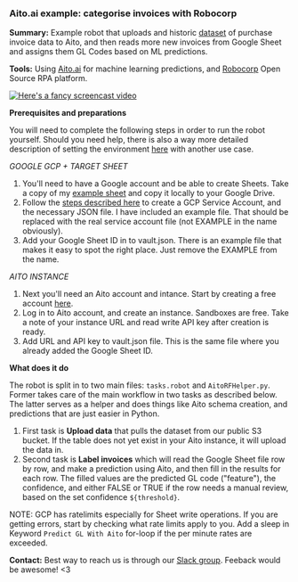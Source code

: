 ### Aito.ai example: categorise invoices with Robocorp

**Summary:** Example robot that uploads and historic [dataset](https://www.kaggle.com/nikhil1011/predict-product-category-from-given-invoice) of purchase invoice data to Aito, and then reads more new invoices from Google Sheet and assigns them GL Codes based on ML predictions.

**Tools:** Using [Aito.ai](https://aito.ai) for machine learning predictions, and [Robocorp](https://robocorp.com/) Open Source RPA platform.

[![Here's a fancy screencast video](https://img.youtube.com/vi/tjWVnskjBlg/0.jpg)](http://www.youtube.com/watch?v=tjWVnskjBlg)

**Prerequisites and preparations**

You will need to complete the following steps in order to run the robot yourself. Should you need help, there is also a way more detailed description of setting the environment [here](https://aito.document360.io/docs/aito-x-robocorp) with another use case.

*GOOGLE GCP + TARGET SHEET*

1. You'll need to have a Google account and be able to create Sheets. Take a copy of my [example sheet](https://docs.google.com/spreadsheets/d/1egc4-ka4G2R1piztdLWkj2qqflQcuoqxZBHffE3u8k0/edit?usp=sharing) and copy it locally to your Google Drive.
2. Follow the [steps described here](https://robocorp.com/docs/development-guide/google-sheets/interacting-with-google-sheets) to create a GCP Service Account, and the necessary JSON file. I have included an example file. That should be replaced with the real service account file (not EXAMPLE in the name obviously).
3. Add your Google Sheet ID in to vault.json. There is an example file that makes it easy to spot the right place. Just remove the EXAMPLE from the name.

*AITO INSTANCE*

1. Next you'll need an Aito account and intance. Start by creating a free account [here](https://aito.ai/sign-up/).
2. Log in to Aito account, and create an instance. Sandboxes are free. Take a note of your instance URL and read write API key after creation is ready.
3. Add URL and API key to vault.json file. This is the same file where you already added the Google Sheet ID.

**What does it do**

The robot is split in to two main files: `tasks.robot` and `AitoRFHelper.py`. Former takes care of the main workflow in two tasks as described below. The latter serves as a helper and does things like Aito schema creation, and predictions that are just easier in Python.

1. First task is **Upload data** that pulls the dataset from our public S3 bucket. If the table does not yet exist in your Aito instance, it will upload the data in.
2. Second task is **Label invoices** which will read the Google Sheet file row by row, and make a prediction using Aito, and then fill in the results for each row. The filled values are the predicted GL code ("feature"), the confidence, and either FALSE or TRUE if the row needs a manual review, based on the set confidence `${threshold}`.

NOTE: GCP has ratelimits especially for Sheet write operations. If you are getting errors, start by checking what rate limits apply to you. Add a sleep in Keyword `Predict GL With Aito` for-loop if the per minute rates are exceeded.

**Contact:** Best way to reach us is through our [Slack group](https://aito.ai/join-slack/). Feeback would be awesome! <3